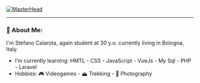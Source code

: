 [![MasterHead](https://changes.unipol.it/wp-content/uploads/2021/11/coding.jpg)]((https://github.com/stecala))
<hr>
<h3>🐸 About Me:</h3>
I'm Stefano Calarota, again student at 30 y.o. currently living in Bologna, Italy.<br>
<ul>
  <li>I’m currently learning: HMTL - CSS - JavaScript - VueJs - My Sql - PHP - Laravel</li>
  <li>Hobbies: 🎮 Videogames - 🏔️ Trekking - 📸 Photography</li>
</ul>
<!--
**stecala/stecala** is a  _special_ ✨ repository because its `README.md` (this file) appears on your GitHub profile.

📫 How to reach me: ...

-->
